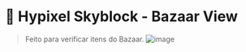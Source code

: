 # 👑 Hypixel Skyblock - Bazaar View
> Feito para verificar itens do Bazaar.
![image](https://staticassets.hypixel.net/news/5e66ec4be8f68.sb%200%207%207.png)
